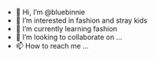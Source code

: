 - 👋 Hi, I’m @bluebinnie
- 👀 I’m interested in fashion and stray kids
- 🌱 I’m currently learning fashion
- 💞️ I’m looking to collaborate on ...
- 📫 How to reach me ...

<!---
bluebinnie/bluebinnie is a ✨ special ✨ repository because its `README.md` (this file) appears on your GitHub profile.
You can click the Preview link to take a look at your changes.
--->

